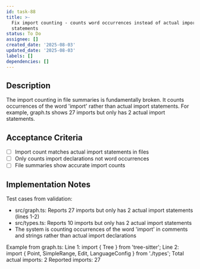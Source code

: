 ```yaml
---
id: task-88
title: >-
  Fix import counting - counts word occurrences instead of actual import
  statements
status: To Do
assignee: []
created_date: '2025-08-03'
updated_date: '2025-08-03'
labels: []
dependencies: []
---
```


## Description

The import counting in file summaries is fundamentally broken. It counts occurrences of the word 'import' rather than actual import statements. For example, graph.ts shows 27 imports but only has 2 actual import statements.

## Acceptance Criteria

- [ ] Import count matches actual import statements in files
- [ ] Only counts import declarations not word occurrences
- [ ] File summaries show accurate import counts

## Implementation Notes

Test cases from validation:
- src/graph.ts: Reports 27 imports but only has 2 actual import statements (lines 1-2)
- src/types.ts: Reports 10 imports but only has 2 actual import statements
- The system is counting occurrences of the word 'import' in comments and strings rather than actual import declarations

Example from graph.ts:
Line 1: import { Tree } from 'tree-sitter';
Line 2: import { Point, SimpleRange, Edit, LanguageConfig } from './types';
Total actual imports: 2
Reported imports: 27
